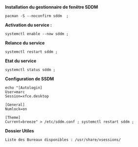 **Installation du gestionnaire de fenêtre SDDM**
``` 
pacman -S --noconfirm sddm  ;
``` 

**Activation du service :**
```
systemctl enable --now sddm ;
```

**Relance du service**
```
systemctl restart sddm ;
```

**Etat du service**
```
systemctl status sddm ;
```

**Configuration de SSDM**
```
echo "[Autologin]
User=marc
Session=xfce.desktop

[General]
Numlock=on

[Theme]
Current=breeze" > /etc/sddm.conf ; systemctl restart sddm ;
```


**Dossier Utiles**
```
Liste des Bureaux disponibles : /usr/share/xsessions/
```

